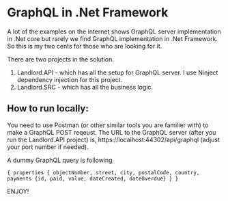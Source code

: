 # GraphQL in .Net Framework
A lot of the examples on the internet shows GraphQL server implementation in .Net core but rarely we find GraphQL implementation in .Net Framework. So this is my two cents for those who are looking for it.

There are two projects in the solution. 
1. Landlord.API - which has all the setup for GraphQL server. I use Ninject dependency injection for this project. 
2. Landlord.SRC - which has all the business logic.

## How to run locally: 
You need to use Postman (or other similar tools you are familier with) to make a GraphQL POST reqeust. The URL to the GraphQL server (after you run the Landlord.API project) is, https://localhost:44302/api/graphql (adjust your port number if needed).

A dummy GraphQL query is following 

``` { properties { objectNumber, street, city, postalCode, country, payments {id, paid, value, dateCreated, dateOverdue} } } ```



ENJOY!
